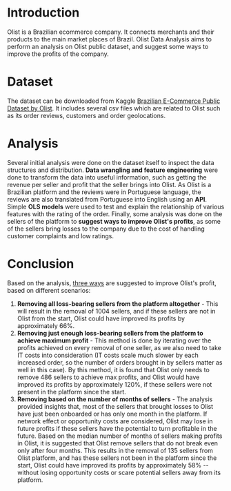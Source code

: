 # Introduction

Olist is a Brazilian ecommerce company. It connects merchants and their products to the main market places of Brazil. Olist Data Analysis aims to perform an analysis on Olist public dataset, and suggest some ways to improve the profits of the company.

# Dataset

The dataset can be downloaded from Kaggle [Brazilian E-Commerce Public Dataset by Olist](https://www.kaggle.com/datasets/olistbr/brazilian-ecommerce). It includes several csv files which are related to Olist such as its order reviews, customers and order geolocations.

# Analysis

Several initial analysis were done on the dataset itself to inspect the data structures and distribution. **Data wrangling and feature engineering** were done to transform the data into useful information, such as getting the revenue per seller and profit that the seller brings into Olist. As Olist is a Brazilian platform and the reviews were in Portuguese language, the reviews are also translated from Portuguese into English using an **API**. Simple **OLS models** were used to test and explain the relationship of various features with the rating of the order. Finally, some analysis was done on the sellers of the platform to **suggest ways to improve Olist's profits**, as some of the sellers bring losses to the company due to the cost of handling customer complaints and low ratings.

# Conclusion

Based on the analysis, [three ways](https://github.com/chongxe1991/olist_data_analysis/blob/master/ceo_request.ipynb) are suggested to improve Olist's profit, based on different scenarios:

1. **Removing all loss-bearing sellers from the platform altogether** - This will result in the removal of 1004 sellers, and if these sellers are not in Olist from the start, Olist could have improved its profits by approximately 66%.
2. **Removing just enough loss-bearing sellers from the platform to achieve maximum profit** - This method is done by iterating over the profits achieved on every removal of one seller, as we also need to take IT costs into consideration (IT costs scale much slower by each increased order, so the number of orders brought in by sellers matter as well in this case). By this method, it is found that Olist only needs to remove 486 sellers to achieve max profits, and Olist would have improved its profits by approximately 120%, if these sellers were not present in the platform since the start.
3. **Removing based on the number of months of sellers** - The analysis provided insights that, most of the sellers that brought losses to Olist have just been onboarded or has only one month in the platform. If network effect or opportunity costs are considered, Olist may lose in future profits if these sellers have the potential to turn profitable in the future. Based on the median number of months of sellers making profits in Olist, it is suggested that Olist remove sellers that do not break even only after four months. This results in the removal of 135 sellers from Olist platform, and has these sellers not been in the platform since the start, Olist could have improved its profits by approximately 58% -- without losing opportunity costs or scare potential sellers away from its platform.
